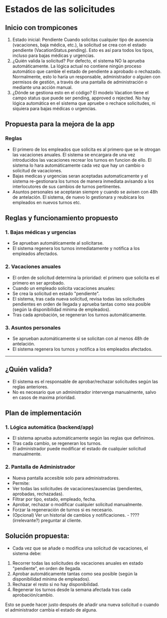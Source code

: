 # Estados de las solicitudes 

## Inicio con trompicones
1. Estado inicial: Pendiente
Cuando solicitas cualquier tipo de ausencia (vacaciones, baja médica, etc.), la solicitud se crea con el estado pendiente (VacationStatus.pending).
Esto es así para todos los tipos, incluso para bajas médicas y urgencias.
2. ¿Quién valida la solicitud?
Por defecto, el sistema NO la aprueba automáticamente.
La lógica actual no contiene ningún proceso automático que cambie el estado de pendiente a aprobado o rechazado.
Normalmente, esto lo haría un responsable, administrador o alguien con permisos de gestión, a través de una pantalla de administración o mediante una acción manual.
3. ¿Dónde se gestiona esto en el código?
El modelo Vacation tiene el campo status que puede ser pending, approved o rejected.
No hay lógica automática en el sistema que apruebe o rechace solicitudes, ni siquiera para bajas médicas o urgencias.

## Propuesta para la mejora de la app
### Reglas 
- El primero de los empleados que solicita es al primero que se le otrogan las vacaciones anuales. El sistema se encargara de una vez introducidos las vacaciones recrear los turnos en funcion de ello. El sistema lo hara automáticamente cada vez que hay un cambio o solicitud de vacaciones. 
- Bajas medicas y urgencias seran aceptadas automaticamente y el sistema re-gestionara los turnos de manera inmediata avisando a los interlocutores de sus cambios de turnos pertinentes.
- Asuntos personales se aceptaran siempre y cuando se avisen con 48h de antelación. El sistema, de nuevo lo gestionara y reubicara los empleados en nuevos turnos etc. 

## Reglas y funcionamiento propuesto

### 1. Bajas médicas y urgencias
- Se aprueban automáticamente al solicitarse.
- El sistema regenera los turnos inmediatamente y notifica a los empleados afectados.

### 2. Vacaciones anuales
- El orden de solicitud determina la prioridad: el primero que solicita es el primero en ser aprobado.
- Cuando un empleado solicita vacaciones anuales:
- Se crea la solicitud en estado "pendiente".
- El sistema, tras cada nueva solicitud, revisa todas las solicitudes pendientes en orden de llegada y aprueba tantas como sea posible (según la disponibilidad mínima de empleados).
- Tras cada aprobación, se regeneran los turnos automáticamente.

### 3. Asuntos personales
- Se aprueban automáticamente si se solicitan con al menos 48h de antelación.
- El sistema regenera los turnos y notifica a los empleados afectados.

* * *

## ¿Quién valida?

- El sistema es el responsable de aprobar/rechazar solicitudes según las reglas anteriores.
- No es necesario que un administrador intervenga manualmente, salvo en casos de maxima prioridad.

## Plan de implementación

### 1. Lógica automática (backend/app)

- El sistema aprueba automáticamente según las reglas que definimos.
- Tras cada cambio, se regeneran los turnos.
- El administrador puede modificar el estado de cualquier solicitud manualmente.

### 2. Pantalla de Administrador

- Nueva pantalla accesible solo para administradores.
- Permite:
- Ver todas las solicitudes de vacaciones/ausencias (pendientes, aprobadas, rechazadas).
- Filtrar por tipo, estado, empleado, fecha.
- Aprobar, rechazar o modificar cualquier solicitud manualmente.
- Forzar la regeneración de turnos si es necesario.
- (Opcional) Ver un historial de cambios y notificaciones. - ???? (irrelevante?) preguntar al cliente. 

## Solución propuesta:
- Cada vez que se añade o modifica una solicitud de vacaciones, el sistema debe:
1. Recorrer todas las solicitudes de vacaciones anuales en estado "pendiente", en orden de llegada.
2. Aprobar automáticamente tantas como sea posible (según la disponibilidad mínima de empleados).
3. Rechazar el resto si no hay disponibilidad.
4. Regenerar los turnos desde la semana afectada tras cada aprobación/cambio.

Esto se puede hacer justo después de añadir una nueva solicitud o cuando el administrador cambia el estado de alguna.

